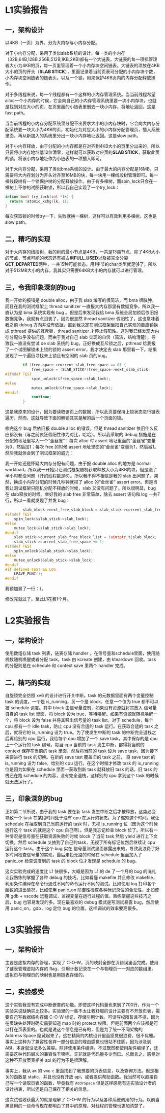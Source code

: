 # L1实验报告

## 一，架构设计

以4KB（一页）为界，分为大内存与小内存分配。

对于小内存分配，采用了类似slab系统的设计。每一类的小内存（32B,64B,128B,256B,512B,1KB,2KB)都有一个大链表，大链表的每一项都管理者大小为4KB的页，每一页里管理着一个小内存块空闲链表。大链表的项放在4KB大小的页的开头（**SLAB STICK**），里面记录着当前页表可分配的小内存块个数，小内存块空闲链表的链表头，以及一个锁，用来保护4KB页内的内存分配释放操作。

对于多线程来说，每一个线程都有一个这样的小内存管理系统。当当前线程希望alloc一个小内存的时候，它会向自己的小内存管理系统里要一块小内存块，也就是找到对应大小的页，在页里面的小链表里删去一块小内存，将地址返回。这是fast path。

当当前线程的小内存分配系统里分配不出要求大小的小内存块时，它会向大内存分配系统要一块大小为4KB的页，初始化为对应大小的小内存分配管理页，插入系统里面。再从新加入的系统里分出一块小内存地址返回。这是slow path。

对于小内存释放，由于分配的小内存都是在对齐到4KB大小的页里分出来的，所以只要将小内存地址低12位清零，这样就可以获取对应页的**SLAB STICK**，获取此页的锁，将该小内存地址作为小链表的一项插入即可。

对于大内存分配，采用了类似bma系统的设计。由于最大的内存分配是16MB，只需要将大内存划分为开头对齐至16MB的块，每一块用一棵线段树管理即可。每一棵线段树有一个锁保护树的分配释放操作。由于有多棵树，而spin_lock只会在一棵树上不停的试图获取锁，所以我自己实现了一个try_lock：

```c
inline bool try_lock(int *lk) {
  return !atomic_xchg(lk, 1);
}
```

每次获取锁的时候try一下，失败就换一棵树，这样可以有效利用多棵树。这也是slow path。

## 二，精巧的实现

对于大内存的线段树，我的树的最小节点是4KB，一共是13类节点，除了4KB大小的节点，节点可能的状态还有被占用**FULL_USED**以及被完全分裂**GET_DEPARTED**两种，一共15种可能状态，用1字节的char类型就足够了。所以对于512MB大小的内存，我其实只需要64KB大小的内存就可以进行管理。

## 三，令我印象深刻的bug

我一开始的报错是 double alloc，由于我 slab 编写的很简洁，而 bma 很臃肿，而且在我的测试框架上 thread sanitizer 一直报大内存那里有数据竞争，所以我一直认为是 bma 系统实现有 bug 。但是后来发现我给 bma 系统全局加锁后依旧报数据竞争，我就有点沮丧了，因为很显然 thread sanitizer 假阳性了，这也意味着我之前 debug 方向并没有依据。直到我决定在测试框架里把自己实现的自旋锁换成 pthread 提供的互斥锁，thread sanitizer 才停止假阳性。这时我已经发现大内存分配似乎没有问题，而由于我对自己 slab 实现的自信（简洁，结构清楚），导致我一直没有尝试 de slab 系统的 bug。正好换成互斥锁之后，pthread 给我报了一个试图解锁未上锁的锁的 assert error，我才决定去 slab 那里看一下。结果发现了一个遍历寻找未上锁且有空闲的 slab 页的bug。

``` C
        if (free_space->current_slab_free_space == 0) {
            free_space = (SLAB_STICK*)free_space->next_slab_stick;
#ifndef TEST
            spin_unlock(&free_space->slab_lock);
#else
            mutex_unlock(&free_space->slab_lock);
#endif
            continue;
        }
```

这是我原来的设计，因为要读取该页上的数据，所以此页要保持上锁状态进行链表遍历，然而，这就导致下面的解锁其实是解的后一个页面的锁。

修完这个 bug 后依旧报 double alloc 的错误。但是 thread sanitizer 依旧什么反应都没有（与之前疯狂假阳性作为对比，哈哈）。所以我采取的 debug 措施是在分配的地址里写入一个“金丝雀”：每次 alloc 时 assert 地址里面的“金丝雀”变量为0，然后加1；每次 free 的时候 assert 地址里面的“金丝雀”变量为1，然后减1。然后我就体会到了测试框架的威力：

我一开始还是怀疑大内存分配有问题，由于报 double alloc 的地方是 normal workload，所以我一开始只让测试框架随机获取释放大小为4KB的块，但是跑了半小时都没问题（开的线程数是6）。所以我不得不相信是我的 slab 出问题了。果然，换成小内存分配的时候几秒钟就报了 alloc 的“金丝雀” assert error。但是当我让测试框架只随机分配不释放的时候，slab 又没有问题了。所以很明显，bug在 slab释放的时候。幸好我的 slab free 非常简单，除去 assert 语句和 log 一共7行，所以一看就发现了并发 bug：

```C
		slab_block->next_free_slab_block = slab_stick->current_slab_free_block_list;
#ifndef TEST
    spin_lock(&slab_stick->slab_lock);
#else
    mutex_lock(&slab_stick->slab_lock);
#endif
    slab_stick->current_slab_free_block_list = (uintptr_t)slab_block;
    slab_stick->current_slab_free_space += 1;
#ifndef TEST
    spin_unlock(&slab_stick->slab_lock);
#else
    mutex_unlock(&slab_stick->slab_lock);
#endif
#if defined TEST && LOG
    LEAVE_FUNC();
#endif
```

我锁加漏了一行：）。

修改完就过了。至此L1花费1个月。

# L2实验报告

## 一，架构设计

使用数组存储 task 列表，链表存储 handler 。在信号量和schedule里面，使用随机数随机唤醒或者分配 task。task 由 kcreate 创建，由 kteardown 回收。task 的分配则是在 schedule 和 context save 里两个 handler 完成。

## 二，精巧的实现

自旋锁完全仿照 xv6 的设计进行开关中断。task 的元数据里面有两个变量控制 task 的调度，一个是 is_running，另一个是 block，任意一个值为 true 都不可以被 schedule 调度。其中 block 由信号量控制，如果没有资源就将其放入 信号量自身的 task list 里面，将 block 设为 true，等待唤醒。如果有资源就随机唤醒一个，将 block 设为 false 并将其移出信号量的 task list。对于 schedule，每个 cpu 都有一个 idle task，防止 cpu 没有合适的 task 运行。在获取合适的 task 之后，就将它的 is_running 设为 true。为了使发生中断的 task 的中断完全退栈之后再给别的 cpu 运行，我给每个 cpu 增加了一个 save task，其中保存的是 cpu 上一个运行的 task 编号。每当 cpu 当前的 task 发生中断，都得将当前的 context 保存在当前的 task 里面，然后将当前的 task 设为 save task，因为接下来要进行 task 的切换。在新的 save tast 覆盖旧的 task 之前， 将 save tast 的 is_running 设为 false，给别的 cpu 运行。在这个时候才修改 task 的 is_running 位是因为如果在 schedule 里面一获取到新 task 就释放旧 task 的话，旧 task 的栈还在跑 schedule 的内容，没有完全退栈，这样别的 cpu 拿到这个 task 的时候就无法运行了。

## 三，印象深刻的bug

正如第二节所说，由于我的 task 要在新 task 发生中断之后才被释放，这势必会导致一个 task 在某段时间处于没有 cpu 在运行的状态。为了缩短这个时间。我让 schedule 在抽取到自己当前运行的 task 时，无视  is_running 位（因为这个时候运行这个 task 的就是这个 cpu 自己啊）。但是我忘记检查 block 位了。所以有一种情况是信号量在获取资源失败的时候 block 了当前 task 然后 yield 进行上下文切换，然后 schedule 又抽到了自己的task，无视了所有标记位然后继续让 cpu 运行这个 task。由于这个 bug 实在 信号量测试里面暴露出来的，导致我浪费了好多时间检查信号量的实现，最后走投无路的时候在 schedule 里面加入了 panic_on 检查调度到的 task 的 block 位才发现是 schedule 的 bug。

这次实验完成的速度比 L1 快很多，大概是因为 L1 的 de 了一个月的 bug 的洗礼让我熟练的掌握了各种 debug 的技巧。比如看懂 makefile 并且修改 makefile，利用条件编译在命令行通过不同的命令运行不同的测试。比如使用 log 打印各个函数的进出情况，比如使用 panic_on 防御性检查各种标记录位的合法性，比如使用 gdb + vscode 远程调试，监视变量在运行过程的值。熟练掌握这些技巧之后，bug 也容易发现的多。现在最喜欢的 debug 模式是写测试暴露 bug，然后使用 panic_on，gdb，log 定位 bug 的位置。这样调试的效率要高很多。



# L3实验报告

## 一，架构设计

主要是虚拟内存的管理，实现了 C-O-W，页的映射全部在页错误里面完成。使用了链表管理虚拟内存的 flag，引用计数记录在一个与物理页一一对应的数组里。虚拟页与物理页的映射也是用链表存储的。

## 二，实验感受

这个实验我没有完成中断嵌套的功能。即使这样代码量也来到了700行，作为一个实验来说缺确实比较多。实验里的一些不太让我舒服的设计主要有不开放页表，需要自己写数据结构存储 C-O-W 标记，存储引用计数。可读写权限暂且不提，因为在页缺失处理时确实需要知道 map 时的 protect 权限。但是前面两个应该都是可以打在页表里的。也就是说这个信息是已有的，但是为了统一不同架构的 Address Space 隐藏起来了。这在精简的内核设计里面感觉很浪费，很不优雅。事实上这种为了兼容性舍弃一部分信息的理由感觉也很站不住脚，因为涉及到 ABI，本身就没法多么兼容。除非使用条件编译，不过既然都使用条件编译了，还需要这种代码层次的兼容性干嘛呢，无非就是代码量多少而已。总而言之，感觉对这种不开放页表相关 api 的行为不是很理解。

事实上，我从 `am` 的 `vme.c` 里面找到了我想要的页表信息，以及查询方法。但是相关的函数是 static，并且也没有开放 api，或者提供帮助函数。我当然可以直接自己写一个读取页表的函数，毕竟我有 `AddrSpace` 但是这样感觉有违实验设计者的设计初衷，所以还是自己保存了相关的信息。

这次试验收获最大的就是理解了 C-O-W 的行为以及各种系统调用的行为。以前当黑盒用的一些命令现在都明白了其中的原理，对线程的管理也更加清楚了。
